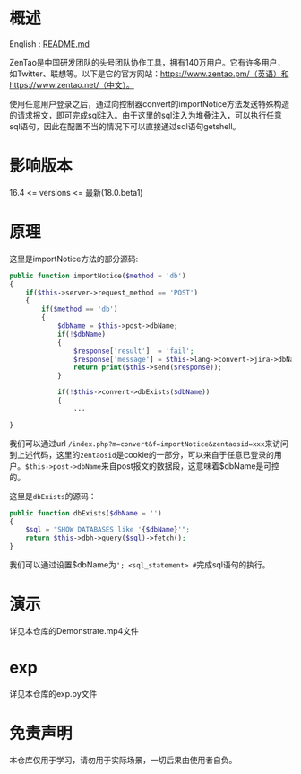 # 概述

English : [README.md](./README.md)

ZenTao是中国研发团队的头号团队协作工具，拥有140万用户。它有许多用户，如Twitter、联想等。以下是它的官方网站：https://www.zentao.pm/（英语）和https://www.zentao.net/（中文）。

使用任意用户登录之后，通过向控制器convert的importNotice方法发送特殊构造的请求报文，即可完成sql注入。由于这里的sql注入为堆叠注入，可以执行任意sql语句，因此在配置不当的情况下可以直接通过sql语句getshell。

# 影响版本

16.4 <= versions <= 最新(18.0.beta1)

# 原理

这里是importNotice方法的部分源码:

```php
public function importNotice($method = 'db')
{
    if($this->server->request_method == 'POST')
    {
        if($method == 'db')
        {
            $dbName = $this->post->dbName;
            if(!$dbName)
            {
                $response['result']  = 'fail';
                $response['message'] = $this->lang->convert->jira->dbNameEmpty;
                return print($this->send($response));
            }

            if(!$this->convert->dbExists($dbName))
            {
                ...

}
```

我们可以通过url `/index.php?m=convert&f=importNotice&zentaosid=xxx`来访问到上述代码，这里的`zentaosid`是cookie的一部分，可以来自于任意已登录的用户。`$this->post->dbName`来自post报文的数据段，这意味着$dbName是可控的。

这里是`dbExists`的源码：

```php
public function dbExists($dbName = '')
{
    $sql = "SHOW DATABASES like '{$dbName}'";
    return $this->dbh->query($sql)->fetch();
}
```

我们可以通过设置$dbName为`'; <sql_statement> #`完成sql语句的执行。

# 演示

详见本仓库的Demonstrate.mp4文件

# exp

详见本仓库的exp.py文件

# 免责声明

本仓库仅用于学习，请勿用于实际场景，一切后果由使用者自负。
